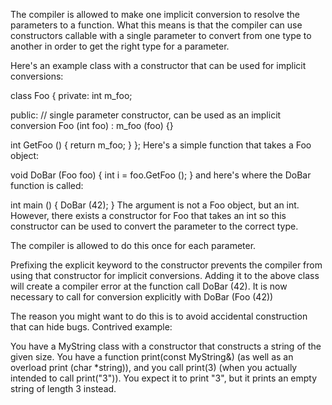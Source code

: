 The compiler is allowed to make one implicit conversion to resolve the parameters to a function. What this means is that the compiler can use constructors callable with a single parameter to convert from one type to another in order to get the right type for a parameter.

Here's an example class with a constructor that can be used for implicit conversions:

class Foo
{
private:
  int m_foo;

public:
  // single parameter constructor, can be used as an implicit conversion
  Foo (int foo) : m_foo (foo) {}

  int GetFoo () { return m_foo; }
};
Here's a simple function that takes a Foo object:

void DoBar (Foo foo)
{
  int i = foo.GetFoo ();
}
and here's where the DoBar function is called:

int main ()
{
  DoBar (42);
}
The argument is not a Foo object, but an int. However, there exists a constructor for Foo that takes an int so this constructor can be used to convert the parameter to the correct type.

The compiler is allowed to do this once for each parameter.

Prefixing the explicit keyword to the constructor prevents the compiler from using that constructor for implicit conversions. Adding it to the above class will create a compiler error at the function call DoBar (42). It is now necessary to call for conversion explicitly with DoBar (Foo (42))

The reason you might want to do this is to avoid accidental construction that can hide bugs.
Contrived example:

You have a MyString class with a constructor that constructs a string of the given size. You have a function print(const MyString&) (as well as an overload print (char *string)), and you call print(3) (when you actually intended to call print("3")). You expect it to print "3", but it prints an empty string of length 3 instead.

